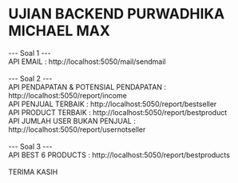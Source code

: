 # UJIAN BACKEND PURWADHIKA MICHAEL MAX

--- Soal 1 ---<br>
API EMAIL : http://localhost:5050/mail/sendmail
<br><br>
--- Soal 2 ---<br>
API PENDAPATAN & POTENSIAL PENDAPATAN : http://localhost:5050/report/income<br>
API PENJUAL TERBAIK : http://localhost:5050/report/bestseller<br>
API PRODUCT TERBAIK : http://localhost:5050/report/bestproduct<br>
API JUMLAH USER BUKAN PENJUAL : http://localhost:5050/report/usernotseller
<br><br>
--- Soal 3 ---<br>
API BEST 6 PRODUCTS : http://localhost:5050/report/bestproducts
<br><br>
TERIMA KASIH